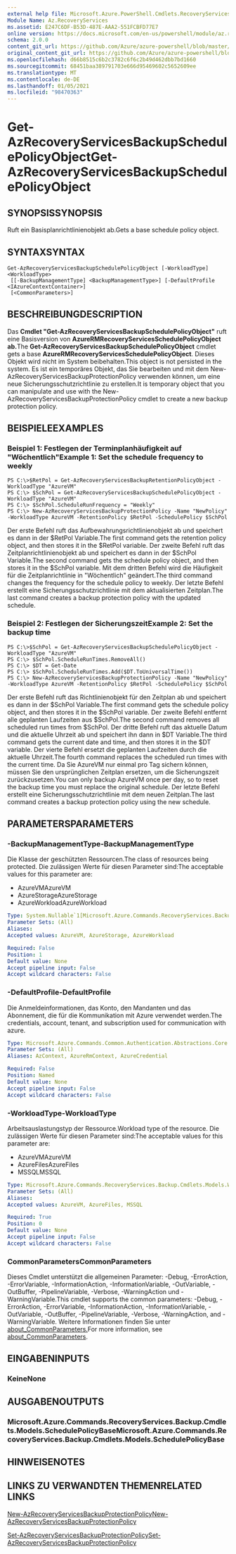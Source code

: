 ```yaml
---
external help file: Microsoft.Azure.PowerShell.Cmdlets.RecoveryServices.Backup.dll-Help.xml
Module Name: Az.RecoveryServices
ms.assetid: E247C6DF-B53D-487E-AAA2-551FCBFD77E7
online version: https://docs.microsoft.com/en-us/powershell/module/az.recoveryservices/get-azrecoveryservicesbackupschedulepolicyobject
schema: 2.0.0
content_git_url: https://github.com/Azure/azure-powershell/blob/master/src/RecoveryServices/RecoveryServices/help/Get-AzRecoveryServicesBackupSchedulePolicyObject.md
original_content_git_url: https://github.com/Azure/azure-powershell/blob/master/src/RecoveryServices/RecoveryServices/help/Get-AzRecoveryServicesBackupSchedulePolicyObject.md
ms.openlocfilehash: d66b8515c6b2c3782c6f6c2b49d462dbb7bd1660
ms.sourcegitcommit: 68451baa389791703e666d95469602c5652609ee
ms.translationtype: MT
ms.contentlocale: de-DE
ms.lasthandoff: 01/05/2021
ms.locfileid: "98470363"
---
```

# <span data-ttu-id="fbbf0-101">Get-AzRecoveryServicesBackupSchedulePolicyObject</span><span class="sxs-lookup"><span data-stu-id="fbbf0-101">Get-AzRecoveryServicesBackupSchedulePolicyObject</span></span>

## <span data-ttu-id="fbbf0-102">SYNOPSIS</span><span class="sxs-lookup"><span data-stu-id="fbbf0-102">SYNOPSIS</span></span>
<span data-ttu-id="fbbf0-103">Ruft ein Basisplanrichtlinienobjekt ab.</span><span class="sxs-lookup"><span data-stu-id="fbbf0-103">Gets a base schedule policy object.</span></span>

## <span data-ttu-id="fbbf0-104">SYNTAX</span><span class="sxs-lookup"><span data-stu-id="fbbf0-104">SYNTAX</span></span>

```
Get-AzRecoveryServicesBackupSchedulePolicyObject [-WorkloadType] <WorkloadType>
 [[-BackupManagementType] <BackupManagementType>] [-DefaultProfile <IAzureContextContainer>]
 [<CommonParameters>]
```

## <span data-ttu-id="fbbf0-105">BESCHREIBUNG</span><span class="sxs-lookup"><span data-stu-id="fbbf0-105">DESCRIPTION</span></span>
<span data-ttu-id="fbbf0-106">Das **Cmdlet "Get-AzRecoveryServicesBackupSchedulePolicyObject"** ruft eine Basisversion von **AzureRMRecoveryServicesSchedulePolicyObject ab.**</span><span class="sxs-lookup"><span data-stu-id="fbbf0-106">The **Get-AzRecoveryServicesBackupSchedulePolicyObject** cmdlet gets a base **AzureRMRecoveryServicesSchedulePolicyObject**.</span></span>
<span data-ttu-id="fbbf0-107">Dieses Objekt wird nicht im System beibehalten.</span><span class="sxs-lookup"><span data-stu-id="fbbf0-107">This object is not persisted in the system.</span></span>
<span data-ttu-id="fbbf0-108">Es ist ein temporäres Objekt, das Sie bearbeiten und mit dem New-AzRecoveryServicesBackupProtectionPolicy verwenden können, um eine neue Sicherungsschutzrichtlinie zu erstellen.</span><span class="sxs-lookup"><span data-stu-id="fbbf0-108">It is temporary object that you can manipulate and use with the New-AzRecoveryServicesBackupProtectionPolicy cmdlet to create a new backup protection policy.</span></span>

## <span data-ttu-id="fbbf0-109">BEISPIELE</span><span class="sxs-lookup"><span data-stu-id="fbbf0-109">EXAMPLES</span></span>

### <span data-ttu-id="fbbf0-110">Beispiel 1: Festlegen der Terminplanhäufigkeit auf "Wöchentlich"</span><span class="sxs-lookup"><span data-stu-id="fbbf0-110">Example 1: Set the schedule frequency to weekly</span></span>
```
PS C:\>$RetPol = Get-AzRecoveryServicesBackupRetentionPolicyObject -WorkloadType "AzureVM" 
PS C:\> $SchPol = Get-AzRecoveryServicesBackupSchedulePolicyObject -WorkloadType "AzureVM" 
PS C:\> $SchPol.ScheduleRunFrequency = "Weekly"
PS C:\> New-AzRecoveryServicesBackupProtectionPolicy -Name "NewPolicy" -WorkloadType AzureVM -RetentionPolicy $RetPol -SchedulePolicy $SchPol
```

<span data-ttu-id="fbbf0-111">Der erste Befehl ruft das Aufbewahrungsrichtlinienobjekt ab und speichert es dann in der $RetPol Variable.</span><span class="sxs-lookup"><span data-stu-id="fbbf0-111">The first command gets the retention policy object, and then stores it in the $RetPol variable.</span></span>
<span data-ttu-id="fbbf0-112">Der zweite Befehl ruft das Zeitplanrichtlinienobjekt ab und speichert es dann in der $SchPol Variable.</span><span class="sxs-lookup"><span data-stu-id="fbbf0-112">The second command gets the schedule policy object, and then stores it in the $SchPol variable.</span></span>
<span data-ttu-id="fbbf0-113">Mit dem dritten Befehl wird die Häufigkeit für die Zeitplanrichtlinie in "Wöchentlich" geändert.</span><span class="sxs-lookup"><span data-stu-id="fbbf0-113">The third command changes the frequency for the schedule policy to weekly.</span></span>
<span data-ttu-id="fbbf0-114">Der letzte Befehl erstellt eine Sicherungsschutzrichtlinie mit dem aktualisierten Zeitplan.</span><span class="sxs-lookup"><span data-stu-id="fbbf0-114">The last command creates a backup protection policy with the updated schedule.</span></span>

### <span data-ttu-id="fbbf0-115">Beispiel 2: Festlegen der Sicherungszeit</span><span class="sxs-lookup"><span data-stu-id="fbbf0-115">Example 2: Set the backup time</span></span>
```
PS C:\>$SchPol = Get-AzRecoveryServicesBackupSchedulePolicyObject -WorkloadType "AzureVM" 
PS C:\> $SchPol.ScheduleRunTimes.RemoveAll()
PS C:\> $DT = Get-Date
PS C:\> $SchPol.ScheduleRunTimes.Add($DT.ToUniversalTime())
PS C:\> New-AzRecoveryServicesBackupProtectionPolicy -Name "NewPolicy" -WorkloadType AzureVM -RetentionPolicy $RetPol -SchedulePolicy $SchPol
```

<span data-ttu-id="fbbf0-116">Der erste Befehl ruft das Richtlinienobjekt für den Zeitplan ab und speichert es dann in der $SchPol Variable.</span><span class="sxs-lookup"><span data-stu-id="fbbf0-116">The first command gets the schedule policy object, and then stores it in the $SchPol variable.</span></span>
<span data-ttu-id="fbbf0-117">Der zweite Befehl entfernt alle geplanten Laufzeiten aus $SchPol.</span><span class="sxs-lookup"><span data-stu-id="fbbf0-117">The second command removes all scheduled run times from $SchPol.</span></span>
<span data-ttu-id="fbbf0-118">Der dritte Befehl ruft das aktuelle Datum und die aktuelle Uhrzeit ab und speichert ihn dann in $DT Variable.</span><span class="sxs-lookup"><span data-stu-id="fbbf0-118">The third command gets the current date and time, and then stores it in the $DT variable.</span></span>
<span data-ttu-id="fbbf0-119">Der vierte Befehl ersetzt die geplanten Laufzeiten durch die aktuelle Uhrzeit.</span><span class="sxs-lookup"><span data-stu-id="fbbf0-119">The fourth command replaces the scheduled run times with the current time.</span></span>
<span data-ttu-id="fbbf0-120">Da Sie AzureVM nur einmal pro Tag sichern können, müssen Sie den ursprünglichen Zeitplan ersetzen, um die Sicherungszeit zurückzusetzen.</span><span class="sxs-lookup"><span data-stu-id="fbbf0-120">You can only backup AzureVM once per day, so to reset the backup time you must replace the original schedule.</span></span>
<span data-ttu-id="fbbf0-121">Der letzte Befehl erstellt eine Sicherungsschutzrichtlinie mit dem neuen Zeitplan.</span><span class="sxs-lookup"><span data-stu-id="fbbf0-121">The last command creates a backup protection policy using the new schedule.</span></span>

## <span data-ttu-id="fbbf0-122">PARAMETERS</span><span class="sxs-lookup"><span data-stu-id="fbbf0-122">PARAMETERS</span></span>

### <span data-ttu-id="fbbf0-123">-BackupManagementType</span><span class="sxs-lookup"><span data-stu-id="fbbf0-123">-BackupManagementType</span></span>
<span data-ttu-id="fbbf0-124">Die Klasse der geschützten Ressourcen.</span><span class="sxs-lookup"><span data-stu-id="fbbf0-124">The class of resources being protected.</span></span> <span data-ttu-id="fbbf0-125">Die zulässigen Werte für diesen Parameter sind:</span><span class="sxs-lookup"><span data-stu-id="fbbf0-125">The acceptable values for this parameter are:</span></span>
- <span data-ttu-id="fbbf0-126">AzureVM</span><span class="sxs-lookup"><span data-stu-id="fbbf0-126">AzureVM</span></span> 
- <span data-ttu-id="fbbf0-127">AzureStorage</span><span class="sxs-lookup"><span data-stu-id="fbbf0-127">AzureStorage</span></span>
- <span data-ttu-id="fbbf0-128">AzureWorkload</span><span class="sxs-lookup"><span data-stu-id="fbbf0-128">AzureWorkload</span></span>

```yaml
Type: System.Nullable`1[Microsoft.Azure.Commands.RecoveryServices.Backup.Cmdlets.Models.BackupManagementType]
Parameter Sets: (All)
Aliases:
Accepted values: AzureVM, AzureStorage, AzureWorkload

Required: False
Position: 1
Default value: None
Accept pipeline input: False
Accept wildcard characters: False
```

### <span data-ttu-id="fbbf0-129">-DefaultProfile</span><span class="sxs-lookup"><span data-stu-id="fbbf0-129">-DefaultProfile</span></span>
<span data-ttu-id="fbbf0-130">Die Anmeldeinformationen, das Konto, den Mandanten und das Abonnement, die für die Kommunikation mit Azure verwendet werden.</span><span class="sxs-lookup"><span data-stu-id="fbbf0-130">The credentials, account, tenant, and subscription used for communication with azure.</span></span>

```yaml
Type: Microsoft.Azure.Commands.Common.Authentication.Abstractions.Core.IAzureContextContainer
Parameter Sets: (All)
Aliases: AzContext, AzureRmContext, AzureCredential

Required: False
Position: Named
Default value: None
Accept pipeline input: False
Accept wildcard characters: False
```

### <span data-ttu-id="fbbf0-131">-WorkloadType</span><span class="sxs-lookup"><span data-stu-id="fbbf0-131">-WorkloadType</span></span>
<span data-ttu-id="fbbf0-132">Arbeitsauslastungstyp der Ressource.</span><span class="sxs-lookup"><span data-stu-id="fbbf0-132">Workload type of the resource.</span></span> <span data-ttu-id="fbbf0-133">Die zulässigen Werte für diesen Parameter sind:</span><span class="sxs-lookup"><span data-stu-id="fbbf0-133">The acceptable values for this parameter are:</span></span>
- <span data-ttu-id="fbbf0-134">AzureVM</span><span class="sxs-lookup"><span data-stu-id="fbbf0-134">AzureVM</span></span> 
- <span data-ttu-id="fbbf0-135">AzureFiles</span><span class="sxs-lookup"><span data-stu-id="fbbf0-135">AzureFiles</span></span>
- <span data-ttu-id="fbbf0-136">MSSQL</span><span class="sxs-lookup"><span data-stu-id="fbbf0-136">MSSQL</span></span>


```yaml
Type: Microsoft.Azure.Commands.RecoveryServices.Backup.Cmdlets.Models.WorkloadType
Parameter Sets: (All)
Aliases:
Accepted values: AzureVM, AzureFiles, MSSQL

Required: True
Position: 0
Default value: None
Accept pipeline input: False
Accept wildcard characters: False
```

### <span data-ttu-id="fbbf0-137">CommonParameters</span><span class="sxs-lookup"><span data-stu-id="fbbf0-137">CommonParameters</span></span>
<span data-ttu-id="fbbf0-138">Dieses Cmdlet unterstützt die allgemeinen Parameter: -Debug, -ErrorAction, -ErrorVariable, -InformationAction, -InformationVariable, -OutVariable, -OutBuffer, -PipelineVariable, -Verbose, -WarningAction und -WarningVariable.</span><span class="sxs-lookup"><span data-stu-id="fbbf0-138">This cmdlet supports the common parameters: -Debug, -ErrorAction, -ErrorVariable, -InformationAction, -InformationVariable, -OutVariable, -OutBuffer, -PipelineVariable, -Verbose, -WarningAction, and -WarningVariable.</span></span> <span data-ttu-id="fbbf0-139">Weitere Informationen finden Sie unter [about_CommonParameters.](http://go.microsoft.com/fwlink/?LinkID=113216)</span><span class="sxs-lookup"><span data-stu-id="fbbf0-139">For more information, see [about_CommonParameters](http://go.microsoft.com/fwlink/?LinkID=113216).</span></span>

## <span data-ttu-id="fbbf0-140">EINGABEN</span><span class="sxs-lookup"><span data-stu-id="fbbf0-140">INPUTS</span></span>

### <span data-ttu-id="fbbf0-141">Keine</span><span class="sxs-lookup"><span data-stu-id="fbbf0-141">None</span></span>

## <span data-ttu-id="fbbf0-142">AUSGABEN</span><span class="sxs-lookup"><span data-stu-id="fbbf0-142">OUTPUTS</span></span>

### <span data-ttu-id="fbbf0-143">Microsoft.Azure.Commands.RecoveryServices.Backup.Cmdlets.Models.SchedulePolicyBase</span><span class="sxs-lookup"><span data-stu-id="fbbf0-143">Microsoft.Azure.Commands.RecoveryServices.Backup.Cmdlets.Models.SchedulePolicyBase</span></span>

## <span data-ttu-id="fbbf0-144">HINWEISE</span><span class="sxs-lookup"><span data-stu-id="fbbf0-144">NOTES</span></span>

## <span data-ttu-id="fbbf0-145">LINKS ZU VERWANDTEN THEMEN</span><span class="sxs-lookup"><span data-stu-id="fbbf0-145">RELATED LINKS</span></span>

[<span data-ttu-id="fbbf0-146">New-AzRecoveryServicesBackupProtectionPolicy</span><span class="sxs-lookup"><span data-stu-id="fbbf0-146">New-AzRecoveryServicesBackupProtectionPolicy</span></span>](./New-AzRecoveryServicesBackupProtectionPolicy.md)

[<span data-ttu-id="fbbf0-147">Set-AzRecoveryServicesBackupProtectionPolicy</span><span class="sxs-lookup"><span data-stu-id="fbbf0-147">Set-AzRecoveryServicesBackupProtectionPolicy</span></span>](./Set-AzRecoveryServicesBackupProtectionPolicy.md)


